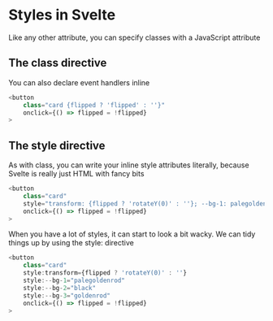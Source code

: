 # Styles in Svelte

Like any other attribute, you can specify classes with a JavaScript attribute

## The class directive

You can also declare event handlers inline

```Typescript
<button 
    class="card {flipped ? 'flipped' : ''}"
    onclick={() => flipped = !flipped} 
>
```

## The style directive

As with class, you can write your inline style attributes literally, because Svelte is really just HTML with fancy bits

```Typescript
<button
	class="card"
	style="transform: {flipped ? 'rotateY(0)' : ''}; --bg-1: palegoldenrod; --bg-2: black; --bg-3: goldenrod"
	onclick={() => flipped = !flipped}
>
```

When you have a lot of styles, it can start to look a bit wacky. We can tidy things up by using the style: directive

```Typescript
<button
	class="card"
	style:transform={flipped ? 'rotateY(0)' : ''}
	style:--bg-1="palegoldenrod"
	style:--bg-2="black"
	style:--bg-3="goldenrod"
	onclick={() => flipped = !flipped}
>
```
